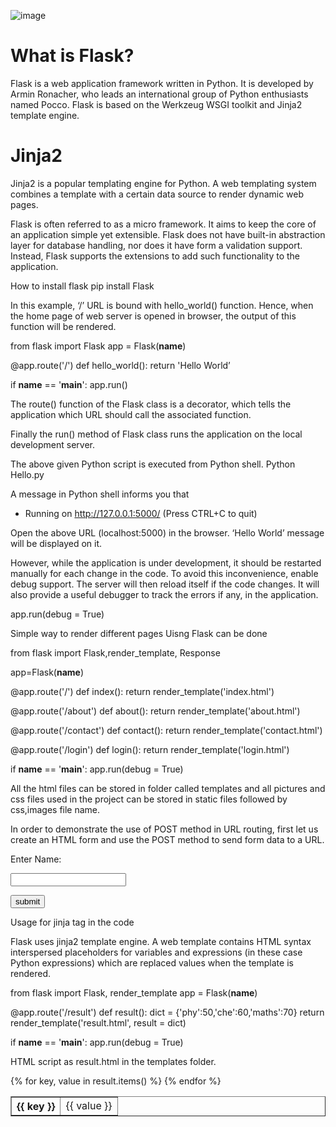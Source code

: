 ![image](https://user-images.githubusercontent.com/47035051/197783981-60fa9125-f05d-4249-a1f5-8fd3212800c2.png)

# What is Flask?
<p>Flask is a web application framework written in Python. It is developed by Armin Ronacher, who leads an international group 
of Python enthusiasts named Pocco.
Flask is based on the Werkzeug WSGI toolkit and Jinja2 template engine.</p>
 
# Jinja2
<p>Jinja2 is a popular templating engine for Python. A web templating system combines a template with a certain data source to render dynamic web pages.</p>

Flask is often referred to as a micro framework. It aims to keep the core of an application simple yet extensible. 
Flask does not have built-in abstraction layer for database handling, nor does it have form a validation support. 
Instead, Flask supports the extensions to add such functionality to the application.

How to install flask
pip install Flask

In this example, ‘/’ URL is bound with hello_world() function. Hence, when the home page of web server 
is opened in browser, the output of this function will be rendered.

from flask import Flask
app = Flask(__name__)

@app.route('/')
def hello_world():
   return 'Hello World’

if __name__ == '__main__':
   app.run()

The route() function of the Flask class is a decorator, which tells the application which URL should call the associated function.

Finally the run() method of Flask class runs the application on the local development server.

The above given Python script is executed from Python shell.
Python Hello.py

A message in Python shell informs you that
* Running on http://127.0.0.1:5000/ (Press CTRL+C to quit)

Open the above URL (localhost:5000) in the browser. ‘Hello World’ message will be displayed on it.

However, while the application is under development, it should be restarted manually for each change in the code. 
To avoid this inconvenience, enable debug support. The server will then reload itself if the code changes. 
It will also provide a useful debugger to track the errors if any, in the application.

app.run(debug = True)

Simple way to render different pages Uisng Flask can be done

from flask import Flask,render_template, Response

app=Flask(__name__)

@app.route('/')
def index():
    return render_template('index.html')


@app.route('/about')
def about():
    return render_template('about.html')


@app.route('/contact')
def contact():
    return render_template('contact.html')


@app.route('/login')
def login():
    return render_template('login.html')

if __name__ == '__main__':
   app.run(debug = True)

All the html files can be stored in folder called templates and all pictures and 
css files used in the project can be stored in static files followed by css,images file name.

In order to demonstrate the use of POST method in URL routing, first let us create an HTML form and use the POST method to send form data to a URL.

<html>
   <body>
      <form action = "http://localhost:5000/login" method = "post">
         <p>Enter Name:</p>
         <p><input type = "text" name = "nm" /></p>
         <p><input type = "submit" value = "submit" /></p>
      </form>
   </body>
</html>

Usage for jinja tag in the code

Flask uses jinja2 template engine. A web template contains HTML syntax interspersed placeholders for variables and expressions 
(in these case Python expressions) which are replaced values when the template is rendered.

from flask import Flask, render_template
app = Flask(__name__)

@app.route('/result')
def result():
   dict = {'phy':50,'che':60,'maths':70}
   return render_template('result.html', result = dict)

if __name__ == '__main__':
   app.run(debug = True)

HTML script as result.html in the templates folder.

<!doctype html>
<html>
   <body>
      <table border = 1>
         {% for key, value in result.items() %}
            <tr>
               <th> {{ key }} </th>
               <td> {{ value }} </td>
            </tr>
         {% endfor %}
      </table>
   </body>
</html>
